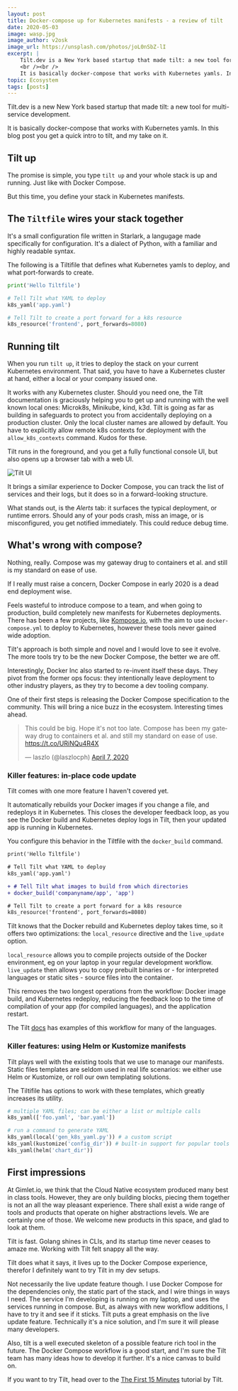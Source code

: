 ```yaml
---
layout: post
title: Docker-compose up for Kubernetes manifests - a review of tilt
date: 2020-05-03
image: wasp.jpg
image_author: v2osk
image_url: https://unsplash.com/photos/joL0nSbZ-lI
excerpt: |
    Tilt.dev is a New York based startup that made tilt: a new tool for multi-service development.
    <br /><br />
    It is basically docker-compose that works with Kubernetes yamls. In this blog post you get a quick intro to tilt, and our take on it.
topic: Ecosystem
tags: [posts]
---
```


Tilt.dev is a new New York based startup that made tilt: a new tool for multi-service development.

It is basically docker-compose that works with Kubernetes yamls. In this blog post you get a quick intro to tilt, and my take on it.

## Tilt up

The promise is simple, you type `tilt up` and your whole stack is up and running. Just like with Docker Compose.

But this time, you define your stack in Kubernetes manifests.

## The `Tiltfile` wires your stack together

It's a small configuration file written in Starlark, a langugage made specifically for configuration. It's a dialect of Python, with a familiar and highly readable syntax.

The following is a Tiltifile that defines what Kubernetes yamls to deploy, and what port-forwards to create.

``` py
print('Hello Tiltfile')

# Tell Tilt what YAML to deploy
k8s_yaml('app.yaml')

# Tell Tilt to create a port forward for a k8s resource
k8s_resource('frontend', port_forwards=8080)
```

## Running tilt

When you run `tilt up`, it tries to deploy the stack on your current Kubernetes environment. 
That said, you have to have a Kubernetes cluster at hand, either a local or your company issued one. 


It works with any Kubernetes cluster. Should you need one, the Tilt documentation is graciously helping you to get up and running with the well known local ones: Microk8s, Minikube, kind, k3d. 
Tilt is going as far as building in safeguards to protect you from accidentally deploying on a production cluster. Only the local cluster names are allowed by default. You have to explicitly allow remote k8s contexts for deployment with the `allow_k8s_contexts` command. 
Kudos for these.

Tilt runs in the foreground, and you get a fully functional console UI, but also opens up a browser tab with a web UI.

![Tilt UI](/tilt.png)

It brings a similar experience to Docker Compose, you can track the list of services and their logs, but it does so in a forward-looking structure.

What stands out, is the *Alerts* tab: it surfaces the typical deployment, or runtime errors. Should any of your pods crash, miss an image, or is misconfigured, you get notified immediately. This could reduce debug time.

## What's wrong with compose?

Nothing, really. Compose was my gateway drug to containers et al. and still is my standard on ease of use.

If I really must raise a concern, Docker Compose in early 2020 is a dead end deployment wise.

Feels wasteful to introduce compose to a team, and when going to production, build completely new manifests for Kubernetes deployments.
There has been a few projects, like [Kompose.io](http://kompose.io), with the aim to use `docker-compose.yml` to deploy to Kubernetes, however these tools never gained wide adoption.

Tilt's approach is both simple and novel and I would love to see it evolve. The more tools try to be the new Docker Compose, the better we are off.

Interestingly, Docker Inc also started to re-invent itself these days.
They pivot from the former ops focus: they intentionally leave deployment to other industry players, as they try to become a dev tooling company.

One of their first steps is releasing the Docker Compose specification to the community. This will bring a nice buzz in the ecosystem. Interesting times ahead.

<blockquote class="twitter-tweet"><p lang="en" dir="ltr">This could be big. Hope it&#39;s not too late. Compose has been my gateway drug to containers et al. and still my standard on ease of use. <a href="https://t.co/URiNQu4R4X">https://t.co/URiNQu4R4X</a></p>&mdash; laszlo (@laszlocph) <a href="https://twitter.com/laszlocph/status/1247515592036409344?ref_src=twsrc%5Etfw">April 7, 2020</a></blockquote> <script async src="https://platform.twitter.com/widgets.js" charset="utf-8"></script> 

### Killer features: in-place code update

Tilt comes with one more feature I haven't covered yet.

It automatically rebuilds your Docker images if you change a file, and redeploys it in Kubernetes.
This closes the developer feedback loop, as you see the Docker build and Kubernetes deploy logs in Tilt, then your updated app is running in Kubernetes.

You configure this behavior in the Tiltfile with the `docker_build` command.

``` diff
print('Hello Tiltfile')

# Tell Tilt what YAML to deploy
k8s_yaml('app.yaml')

+ # Tell Tilt what images to build from which directories
+ docker_build('companyname/app', 'app')

# Tell Tilt to create a port forward for a k8s resource
k8s_resource('frontend', port_forwards=8080)
```

Tilt knows that the Docker rebuild and Kubernetes deploy takes time, so it offers two optimizations: the `local_resource` directive and the `live_update` option.

`local_resource` allows you to compile projects outside of the Docker environment, eg on your laptop in your regular development workflow.
`live_update` then allows you to copy prebuilt binaries or - for interpreted languages or static sites - source files into the container.

This removes the two longest operations from the workflow: Docker image build, and Kubernetes redeploy, 
reducing the feedback loop to the time of compilation of your app (for compiled languages), and the application restart.

The Tilt <a href="https://docs.tilt.dev/example_go.html" target="_blank">docs</a> has examples of this workflow for many of the languages.

### Killer features: using Helm or Kustomize manifests

Tilt plays well with the existing tools that we use to manage our manifests. Static files templates are seldom used in real life scenarios: we either use Helm or Kustomize, or roll our own templating solutions.

The Tiltifile has options to work with these templates, which greatly increases its utility.

``` py
# multiple YAML files; can be either a list or multiple calls
k8s_yaml(['foo.yaml', 'bar.yaml'])

# run a command to generate YAML
k8s_yaml(local('gen_k8s_yaml.py')) # a custom script
k8s_yaml(kustomize('config_dir')) # built-in support for popular tools
k8s_yaml(helm('chart_dir'))
```

## First impressions

At Gimlet.io, we think that the Cloud Native ecosystem produced many best in class tools. However, they are only building blocks, piecing them together is not an all the way pleasant experience. 
There shall exist a wide range of tools and products that operate on higher abstractions levels. We are certainly one of those.
We welcome new products in this space, and glad to look at them.

Tilt is fast. Golang shines in CLIs, and its startup time never ceases to amaze me. Working with Tilt felt snappy all the way.

Tilt does what it says, it lives up to the Docker Compose experience, therefor I definitely want to try Tilt in my dev setups.

Not necessarily the live update feature though. I use Docker Compose for the dependencies only, the static part of the stack, and I wire things in ways I need.
The service I'm developing is running on my laptop, and uses the services running in compose. But, as always with new workflow additions, I have to try it and see if it sticks.
Tilt puts a great emphasis on the live update feature. Technically it's a nice solution, and I'm sure it will please many developers.

Also, tilt is a well executed skeleton of a possible feature rich tool in the future. The Docker Compose workflow is a good start, and I'm sure the Tilt team has many ideas how to develop it further.
It's a nice canvas to build on.

If you want to try Tilt, head over to the <a href="https://docs.tilt.dev/tutorial.html" target="_blank">The First 15 Minutes</a> tutorial by Tilt.
